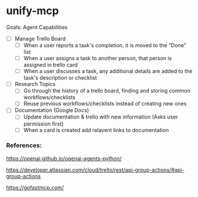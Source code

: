 # unify-mcp

Goals:
Agent Capabilities
 - [ ] Manage Trello Board
    - [ ] When a user reports a task's completion, it is moved to the "Done" list
    - [ ] When a user assigns a task to another person, that person is assigned in trello card
    - [ ] When a user discusses a task, any additional details are added to the task's description or checklist
 - [ ] Research Topics
    - [ ] Go through the history of a trello board, finding and storing common workflows/checklists
    - [ ] Reuse previous workflows/checklists instead of creating new ones
 - [ ] Documentation (Google Docs)
    - [ ] Update documentation & trello with new information (Asks user permission first)
    - [ ] When a card is created add relavent links to documentation

### References:

https://openai.github.io/openai-agents-python/

https://developer.atlassian.com/cloud/trello/rest/api-group-actions/#api-group-actions

https://gofastmcp.com/